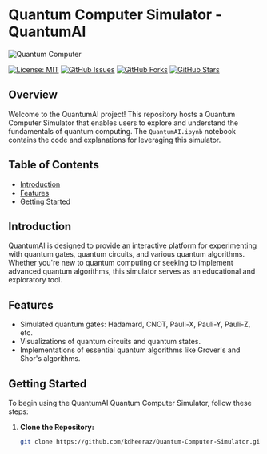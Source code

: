 # Quantum Computer Simulator - QuantumAI

![Quantum Computer](https://via.placeholder.com/700x300)

[![License: MIT](https://img.shields.io/badge/License-MIT-yellow.svg)](https://opensource.org/licenses/MIT)
[![GitHub Issues](https://img.shields.io/github/issues/kdheeraz/Quantum-Computer-Simulator)](https://github.com/kdheeraz/Quantum-Computer-Simulator/issues)
[![GitHub Forks](https://img.shields.io/github/forks/kdheeraz/Quantum-Computer-Simulator)](https://github.com/kdheeraz/Quantum-Computer-Simulator/network/members)
[![GitHub Stars](https://img.shields.io/github/stars/kdheeraz/Quantum-Computer-Simulator)](https://github.com/kdheeraz/Quantum-Computer-Simulator/stargazers)

## Overview

Welcome to the QuantumAI project! This repository hosts a Quantum Computer Simulator that enables users to explore and understand the fundamentals of quantum computing. The `QuantumAI.ipynb` notebook contains the code and explanations for leveraging this simulator.

## Table of Contents

- [Introduction](#introduction)
- [Features](#features)
- [Getting Started](#getting-started)

## Introduction

QuantumAI is designed to provide an interactive platform for experimenting with quantum gates, quantum circuits, and various quantum algorithms. Whether you're new to quantum computing or seeking to implement advanced quantum algorithms, this simulator serves as an educational and exploratory tool.

## Features

- Simulated quantum gates: Hadamard, CNOT, Pauli-X, Pauli-Y, Pauli-Z, etc.
- Visualizations of quantum circuits and quantum states.
- Implementations of essential quantum algorithms like Grover's and Shor's algorithms.

## Getting Started

To begin using the QuantumAI Quantum Computer Simulator, follow these steps:

1. **Clone the Repository:**
   ```bash
   git clone https://github.com/kdheeraz/Quantum-Computer-Simulator.git
